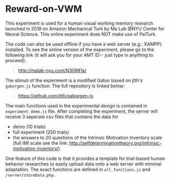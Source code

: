 # Reward-on-VWM

This experiment is used for a human visual working memory research launched in 2018 on Amazon Mechanical Turk by Ma Lab @NYU Center for Neural Science. This online experiment does NOT make use of PsiTurk.

The code can also be used offline if you have a web server (e.g.: XAMPP) installed. To see the online version of the experiment, please go to the following link (it will ask you for your AMT ID-- just type in anything to proceed):
> http://malab-nyu.com/N30981a/

The stimuli of the experiment is a modified Gabor based on jtth's ```gaborgen.js``` function. The full repository is linked below:
> https://github.com/jtth/gaborgen-js

The main functions used in the experimental design is contained in ```experiment_demo.js``` file. After completing the experiment, the server will receive 3 seperate csv files that contains the data for 
- demo (10 trials) 
- full experiment (250 trials)
- the answers to 20 questions of the Intrinsic Motivation Inventory scale (full IMI scale see the link: http://selfdeterminationtheory.org/intrinsic-motivation-inventory/)

One feature of this code is that it provides a template for trial-based human behavior researches to easily upload data onto a web server with minimal adaptation. The exact functions are defined in ```all_functions.js``` and ```/server/storeData.php```.
